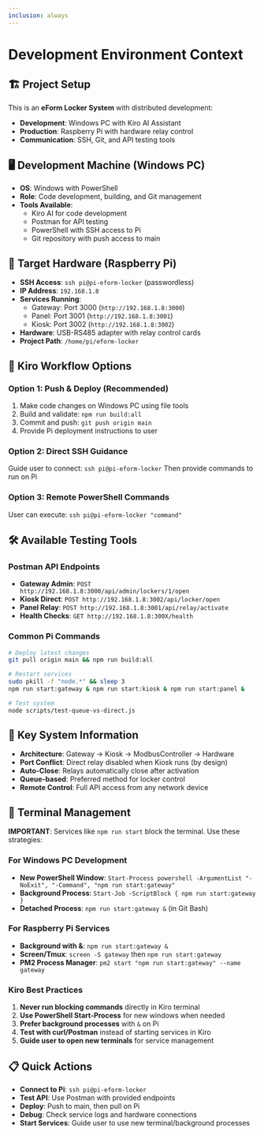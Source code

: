 ```yaml
---
inclusion: always
---
```


# Development Environment Context

## 🏗️ **Project Setup**
This is an **eForm Locker System** with distributed development:
- **Development**: Windows PC with Kiro AI Assistant
- **Production**: Raspberry Pi with hardware relay control
- **Communication**: SSH, Git, and API testing tools

## 🖥️ **Development Machine (Windows PC)**
- **OS**: Windows with PowerShell
- **Role**: Code development, building, and Git management
- **Tools Available**:
  - Kiro AI for code development
  - Postman for API testing
  - PowerShell with SSH access to Pi
  - Git repository with push access to main

## 🔧 **Target Hardware (Raspberry Pi)**
- **SSH Access**: `ssh pi@pi-eform-locker` (passwordless)
- **IP Address**: `192.168.1.8`
- **Services Running**:
  - Gateway: Port 3000 (`http://192.168.1.8:3000`)
  - Panel: Port 3001 (`http://192.168.1.8:3001`)
  - Kiosk: Port 3002 (`http://192.168.1.8:3002`)
- **Hardware**: USB-RS485 adapter with relay control cards
- **Project Path**: `/home/pi/eform-locker`

## 🔄 **Kiro Workflow Options**

### **Option 1: Push & Deploy (Recommended)**
1. Make code changes on Windows PC using file tools
2. Build and validate: `npm run build:all`
3. Commit and push: `git push origin main`
4. Provide Pi deployment instructions to user

### **Option 2: Direct SSH Guidance**
Guide user to connect: `ssh pi@pi-eform-locker`
Then provide commands to run on Pi

### **Option 3: Remote PowerShell Commands**
User can execute: `ssh pi@pi-eform-locker "command"`

## 🛠️ **Available Testing Tools**

### **Postman API Endpoints**
- **Gateway Admin**: `POST http://192.168.1.8:3000/api/admin/lockers/1/open`
- **Kiosk Direct**: `POST http://192.168.1.8:3002/api/locker/open`
- **Panel Relay**: `POST http://192.168.1.8:3001/api/relay/activate`
- **Health Checks**: `GET http://192.168.1.8:300X/health`

### **Common Pi Commands**
```bash
# Deploy latest changes
git pull origin main && npm run build:all

# Restart services
sudo pkill -f "node.*" && sleep 3
npm run start:gateway & npm run start:kiosk & npm run start:panel &

# Test system
node scripts/test-queue-vs-direct.js
```

## 🎯 **Key System Information**
- **Architecture**: Gateway → Kiosk → ModbusController → Hardware
- **Port Conflict**: Direct relay disabled when Kiosk runs (by design)
- **Auto-Close**: Relays automatically close after activation
- **Queue-based**: Preferred method for locker control
- **Remote Control**: Full API access from any network device

## 🚫 **Terminal Management**
**IMPORTANT**: Services like `npm run start` block the terminal. Use these strategies:

### **For Windows PC Development**
- **New PowerShell Window**: `Start-Process powershell -ArgumentList "-NoExit", "-Command", "npm run start:gateway"`
- **Background Process**: `Start-Job -ScriptBlock { npm run start:gateway }`
- **Detached Process**: `npm run start:gateway &` (in Git Bash)

### **For Raspberry Pi Services**
- **Background with &**: `npm run start:gateway &`
- **Screen/Tmux**: `screen -S gateway` then `npm run start:gateway`
- **PM2 Process Manager**: `pm2 start "npm run start:gateway" --name gateway`

### **Kiro Best Practices**
1. **Never run blocking commands** directly in Kiro terminal
2. **Use PowerShell Start-Process** for new windows when needed
3. **Prefer background processes** with `&` on Pi
4. **Test with curl/Postman** instead of starting services in Kiro
5. **Guide user to open new terminals** for service management

## 📋 **Quick Actions**
- **Connect to Pi**: `ssh pi@pi-eform-locker`
- **Test API**: Use Postman with provided endpoints
- **Deploy**: Push to main, then pull on Pi
- **Debug**: Check service logs and hardware connections
- **Start Services**: Guide user to use new terminal/background processes